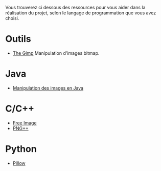 Vous trouverez ci dessous des ressources pour vous aider dans la réalisation du projet, selon le langage de programmation que vous avez choisi.

# Outils

* [The Gimp](http://www.gimp.org/) Manipulation d'images bitmap.

# Java

* [Manipulation des images en Java](https://docs.oracle.com/javase/tutorial/2d/images/)

# C/C++

* [Free Image](http://freeimage.sourceforge.net)
* [PNG++](http://www.nongnu.org/pngpp/doc/0.2.7/) 

# Python

* [Pillow](http://python-pillow.github.io)